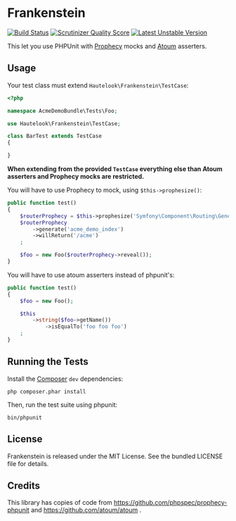 Frankenstein
============

[![Build Status](https://secure.travis-ci.org/hautelook/frankenstein.png)](http://travis-ci.org/hautelook/frankenstein)
[![Scrutinizer Quality Score](https://scrutinizer-ci.com/g/hautelook/frankenstein/badges/quality-score.png?s=212ae05837cacaa26ca0f498c72ff38229e64204)](https://scrutinizer-ci.com/g/hautelook/frankenstein/)
[![Latest Unstable Version](https://poser.pugx.org/hautelook/Frankenstein/v/unstable.png)](https://packagist.org/packages/hautelook/Frankenstein)

This let you use PHPUnit with [Prophecy](https://github.com/phpspec/prophecy) mocks and [Atoum](http://docs.atoum.org/)
asserters.

Usage
-----

Your test class must extend `Hautelook\Frankenstein\TestCase`:

```php
<?php

namespace AcmeDemoBundle\Tests\Foo;

use Hautelook\Frankenstein\TestCase;

class BarTest extends TestCase
{

}
```

**When extending from the provided `TestCase` everything else than Atoum asserters and Prophecy mocks are restricted.**

You will have to use Prophecy to mock, using `$this->prophesize()`:

```php
public function test()
{
    $routerProphecy = $this->prophesize('Symfony\Component\Routing\Generator\UrlGeneratorInterface');
    $routerProphecy
        ->generate('acme_demo_index')
        ->willReturn('/acme')
    ;

    $foo = new Foo($routerProphecy->reveal());
}
```

You will have to use atoum asserters instead of phpunit's:

```php
public function test()
{
    $foo = new Foo();

    $this
        ->string($foo->getName())
            ->isEqualTo('foo foo foo')
    ;
}
```

Running the Tests
-----------------

Install the [Composer](http://getcomposer.org/) `dev` dependencies:

    php composer.phar install

Then, run the test suite using phpunit:

    bin/phpunit

License
-------

Frankenstein is released under the MIT License. See the bundled LICENSE file for details.

Credits
-------

This library has copies of code from https://github.com/phpspec/prophecy-phpunit and https://github.com/atoum/atoum .

